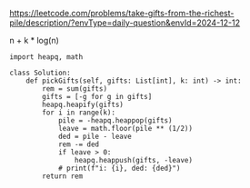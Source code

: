 https://leetcode.com/problems/take-gifts-from-the-richest-pile/description/?envType=daily-question&envId=2024-12-12

n + k * log(n)
```
import heapq, math

class Solution:
    def pickGifts(self, gifts: List[int], k: int) -> int:
        rem = sum(gifts)
        gifts = [-g for g in gifts]
        heapq.heapify(gifts)
        for i in range(k):
            pile = -heapq.heappop(gifts)
            leave = math.floor(pile ** (1/2))
            ded = pile - leave
            rem -= ded
            if leave > 0:
                heapq.heappush(gifts, -leave)
            # print(f"i: {i}, ded: {ded}")
        return rem
```